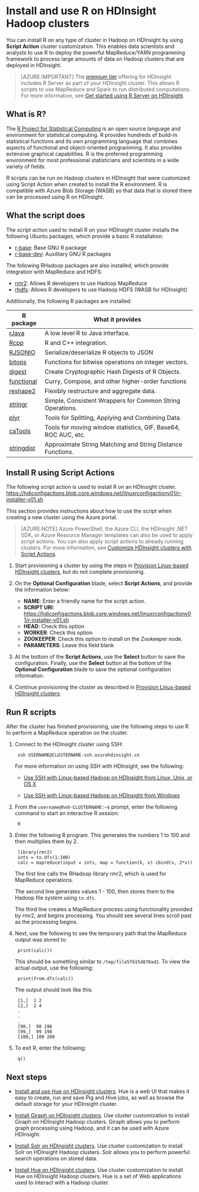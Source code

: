 <properties
	pageTitle="Install R on Linux-based HDInsight | Azure"
	description="Learn how to install and use R to customize Linux-based Hadoop clusters."
	services="hdinsight"
	documentationCenter=""
	authors="Blackmist"
	manager="jhubbard"
	editor="cgronlun"/>

<tags
	ms.service="hdinsight"
	ms.workload="big-data"
	ms.tgt_pltfrm="na"
	ms.devlang="na"
	ms.topic="article"
	ms.date="09/20/2016"
	wacn.date=""
	ms.author="larryfr"/>

# Install and use R on HDInsight Hadoop clusters

You can install R on any type of cluster in Hadoop on HDInsight by using **Script Action** cluster customization. This enables data scientists and analysts to use R to deploy the powerful MapReduce/YARN programming framework to process large amounts of data on Hadoop clusters that are deployed in HDInsight.

> [AZURE.IMPORTANT] The [premium tier](/pricing/details/hdinsight/) offering for HDInsight includes R Server as part of your HDInsight cluster. This allows R scripts to use MapReduce and Spark to run distributed computations. For more information, see [Get started using R Server on HDInsight](/documentation/articles/hdinsight-hadoop-r-server-get-started/). 


## What is R?

The <a href="http://www.r-project.org/" target="_blank">R Project for Statistical Computing</a> is an open source language and environment for statistical computing. R provides hundreds of build-in statistical functions and its own programming language that combines aspects of functional and object-oriented programming. It also provides extensive graphical capabilities. R is the preferred programming environment for most professional statisticians and scientists in a wide variety of fields.

R scripts can be run on Hadoop clusters in HDInsight that were customized using Script Action when created to install the R environment. R is compatible with Azure Blob Storage (WASB) so that data that is stored there can be processed using R on HDInsight.

## What the script does

The script action used to install R on your HDInsight cluster installs the following Ubuntu packages, which provide a basic R installation:

* [r-base](http://packages.ubuntu.com/precise/r-base): Base GNU R package
* [r-base-dev](http://packages.ubuntu.com/precise/r-base-dev): Auxilliary GNU R packages

The following RHadoop packages are also installed, which provide integration with MapReduce and HDFS:

* [rmr2](https://github.com/RevolutionAnalytics/rmr2): Allows R developers to use Hadoop MapReduce
* [rhdfs](https://github.com/RevolutionAnalytics/rhdfs): Allows R developers to use Hadoop HDFS (WASB for HDInsight)

Additionally, the following R packages are installed:

| R package | What it provides |
| --------- | ---------------- |
| [rJava](https://cran.r-project.org/web/packages/rJava/index.html) | A low level R to Java interface. |
| [Rcpp](https://cran.r-project.org/web/packages/Rcpp/index.html) | R and C++ integration. |
| [RJSONIO](https://cran.r-project.org/web/packages/RJSONIO/index.html) | Serialize/deserialize R objects to JSON |
| [bitops](https://cran.r-project.org/web/packages/bitops/index.html) | Functions for bitwise operations on integer vectors. |
| [digest](https://cran.r-project.org/web/packages/digest/index.html) | Create Cryptographic Hash Digests of R Objects. |
| [functional](https://cran.r-project.org/web/packages/functional/index.html) | Curry, Compose, and other higher-order functions |
| [reshape2](https://cran.r-project.org/web/packages/reshape2/index.html) | Flexibly restructure and aggregate data. |
| [stringr](https://cran.r-project.org/web/packages/stringr/index.html) | Simple, Consistent Wrappers for Common String Operations. |
| [plyr](https://cran.r-project.org/web/packages/plyr/index.html) | Tools for Splitting, Applying and Combining Data. |
| [caTools](https://cran.r-project.org/web/packages/caTools/index.html) | Tools for moving window statistics, GIF, Base64, ROC AUC, etc. |
| [stringdist](https://cran.r-project.org/web/packages/stringdist/index.html) | Approximate String Matching and String Distance Functions. |

## Install R using Script Actions

The following script action is used to install R on an HDInsight cluster. 
    https://hdiconfigactions.blob.core.windows.net/linuxrconfigactionv01/r-installer-v01.sh
    
This section provides instructions about how to use the script when creating a new cluster using the Azure portal. 

> [AZURE.NOTE] Azure PowerShell, the Azure CLI, the HDInsight .NET SDK, or Azure Resource Manager templates can also be used to apply script actions. You can also apply script actions to already running clusters. For more information, see [Customize HDInsight clusters with Script Actions](/documentation/articles/hdinsight-hadoop-customize-cluster-v1/).

1. Start provisioning a cluster by using the steps in [Provision Linux-based HDInsight clusters](/documentation/articles/hdinsight-provision-clusters-v1/#portal), but do not complete provisioning.

2. On the **Optional Configuration** blade, select **Script Actions**, and provide the information below:

	* __NAME__: Enter a friendly name for the script action.
	* __SCRIPT URI__: https://hdiconfigactions.blob.core.windows.net/linuxrconfigactionv01/r-installer-v01.sh
	* __HEAD__: Check this option
	* __WORKER__: Check this option
	* __ZOOKEEPER__: Check this option to install on the Zookeeper node.
	* __PARAMETERS__: Leave this field blank

3. At the bottom of the **Script Actions**, use the **Select** button to save the configuration. Finally, use the **Select** button at the bottom of the **Optional Configuration** blade to save the optional configuration information.

4. Continue provisioning the cluster as described in [Provision Linux-based HDInsight clusters](/documentation/articles/hdinsight-provision-clusters-v1/#portal).

## Run R scripts

After the cluster has finished provisioning, use the following steps to use R to perform a MapReduce operation on the cluster.

1. Connect to the HDInsight cluster using SSH:

		ssh USERNAME@CLUSTERNAME-ssh.azurehdinsight.cn

	For more information on using SSH with HDInsight, see the following:

	* [Use SSH with Linux-based Hadoop on HDInsight from Linux, Unix, or OS X](/documentation/articles/hdinsight-hadoop-linux-use-ssh-unix/)

	* [Use SSH with Linux-based Hadoop on HDInsight from Windows](/documentation/articles/hdinsight-hadoop-linux-use-ssh-windows/)

2. From the `username@hn0-CLUSTERNAME:~$` prompt, enter the following command to start an interactive R session:

		R

3. Enter the following R program. This generates the numbers 1 to 100 and then multiplies them by 2.

		library(rmr2)
		ints = to.dfs(1:100)
		calc = mapreduce(input = ints, map = function(k, v) cbind(v, 2*v))

	The first line calls the RHadoop library rmr2, which is used for MapReduce operations.

	The second line generates values 1 - 100, then stores them to the Hadoop file system using `to.dfs`.

	The third line creates a MapReduce process using functionality provided by rmr2, and begins processing. You should see several lines scroll past as the processing begins.

4. Next, use the following to see the temporary path that the MapReduce output was stored to:

		print(calc())

	This should be something similar to `/tmp/file5f615d870ad2`. To view the actual output, use the following:

		print(from.dfs(calc))

	The output should look like this:

		[1,]  1 2
		[2,]  2 4
		.
		.
		.
		[98,]  98 196
		[99,]  99 198
		[100,] 100 200

5. To exit R, enter the following:

		q()


## Next steps

- [Install and use Hue on HDInsight clusters](/documentation/articles/hdinsight-hadoop-hue-linux/). Hue is a web UI that makes it easy to create, run and save Pig and Hive jobs, as well as browse the default storage for your HDInsight cluster.

- [Install Giraph on HDInsight clusters](/documentation/articles/hdinsight-hadoop-giraph-install-v1/). Use cluster customization to install Giraph on HDInsight Hadoop clusters. Giraph allows you to perform graph processing using Hadoop, and it can be used with Azure HDInsight.

- [Install Solr on HDInsight clusters](/documentation/articles/hdinsight-hadoop-solr-install-v1/). Use cluster customization to install Solr on HDInsight Hadoop clusters. Solr allows you to perform powerful search operations on stored data.

- [Install Hue on HDInsight clusters](/documentation/articles/hdinsight-hadoop-hue-linux/). Use cluster customization to install Hue on HDInsight Hadoop clusters. Hue is a set of Web applications used to interact with a Hadoop cluster.

[hdinsight-cluster-customize]: /documentation/articles/hdinsight-hadoop-customize-cluster-v1/

